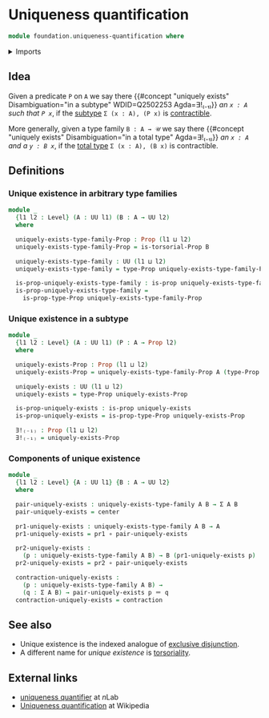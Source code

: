 # Uniqueness quantification

```agda
module foundation.uniqueness-quantification where
```

<details><summary>Imports</summary>

```agda
open import foundation.dependent-pair-types
open import foundation.torsorial-type-families
open import foundation.universe-levels

open import foundation-core.contractible-types
open import foundation-core.function-types
open import foundation-core.identity-types
open import foundation-core.propositions
```

</details>

## Idea

Given a predicate `P` on `A` we say there
{{#concept "uniquely exists" Disambiguation="in a subtype" WDID=Q2502253 Agda=∃!₍₋₁₎}}
_an `x : A` such that `P x`_, if the [subtype](foundation-core.subtypes.md)
`Σ (x : A), (P x)` is [contractible](foundation-core.contractible-types.md).

More generally, given a type family `B : A → 𝒰` we say there
{{#concept "uniquely exists" Disambiguation="in a total type" Agda=∃!₍₋₁₎}} _an
`x : A` and a `y : B x`_, if the
[total type](foundation.dependent-pair-types.md) `Σ (x : A), (B x)` is
contractible.

## Definitions

### Unique existence in arbitrary type families

```agda
module _
  {l1 l2 : Level} (A : UU l1) (B : A → UU l2)
  where

  uniquely-exists-type-family-Prop : Prop (l1 ⊔ l2)
  uniquely-exists-type-family-Prop = is-torsorial-Prop B

  uniquely-exists-type-family : UU (l1 ⊔ l2)
  uniquely-exists-type-family = type-Prop uniquely-exists-type-family-Prop

  is-prop-uniquely-exists-type-family : is-prop uniquely-exists-type-family
  is-prop-uniquely-exists-type-family =
    is-prop-type-Prop uniquely-exists-type-family-Prop
```

### Unique existence in a subtype

```agda
module _
  {l1 l2 : Level} (A : UU l1) (P : A → Prop l2)
  where

  uniquely-exists-Prop : Prop (l1 ⊔ l2)
  uniquely-exists-Prop = uniquely-exists-type-family-Prop A (type-Prop ∘ P)

  uniquely-exists : UU (l1 ⊔ l2)
  uniquely-exists = type-Prop uniquely-exists-Prop

  is-prop-uniquely-exists : is-prop uniquely-exists
  is-prop-uniquely-exists = is-prop-type-Prop uniquely-exists-Prop

  ∃!₍₋₁₎ : Prop (l1 ⊔ l2)
  ∃!₍₋₁₎ = uniquely-exists-Prop
```

### Components of unique existence

```agda
module _
  {l1 l2 : Level} {A : UU l1} {B : A → UU l2}
  where

  pair-uniquely-exists : uniquely-exists-type-family A B → Σ A B
  pair-uniquely-exists = center

  pr1-uniquely-exists : uniquely-exists-type-family A B → A
  pr1-uniquely-exists = pr1 ∘ pair-uniquely-exists

  pr2-uniquely-exists :
    (p : uniquely-exists-type-family A B) → B (pr1-uniquely-exists p)
  pr2-uniquely-exists = pr2 ∘ pair-uniquely-exists

  contraction-uniquely-exists :
    (p : uniquely-exists-type-family A B) →
    (q : Σ A B) → pair-uniquely-exists p ＝ q
  contraction-uniquely-exists = contraction
```

## See also

- Unique existence is the indexed analogue of
  [exclusive disjunction](foundation.exclusive-disjunction.md).
- A different name for _unique existence_ is
  [torsoriality](foundation.torsorial-type-families.md).

## External links

- [uniqueness quantifier](https://ncatlab.org/nlab/show/uniqueness+quantifier)
  at $n$Lab
- [Uniqueness quantification](https://en.wikipedia.org/wiki/Uniqueness_quantification)
  at Wikipedia
